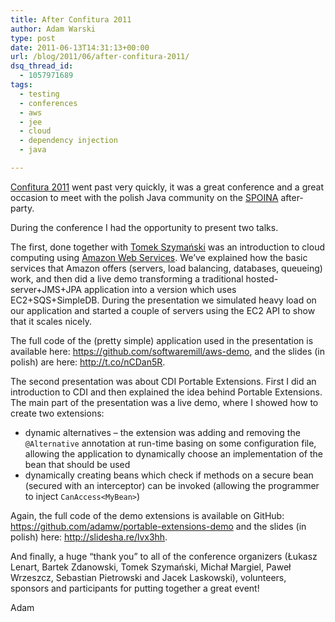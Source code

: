 ```yaml
---
title: After Confitura 2011
author: Adam Warski
type: post
date: 2011-06-13T14:31:13+00:00
url: /blog/2011/06/after-confitura-2011/
dsq_thread_id:
  - 1057971689
tags:
  - testing
  - conferences
  - aws
  - jee
  - cloud
  - dependency injection
  - java

---
```

[Confitura 2011][1] went past very quickly, it was a great conference and a great occasion to meet with the polish Java community on the [SPOINA][2] after-party.

During the conference I had the opportunity to present two talks.

The first, done together with [Tomek Szymański][3] was an introduction to cloud computing using [Amazon Web Services][4]. We&#8217;ve explained how the basic services that Amazon offers (servers, load balancing, databases, queueing) work, and then did a live demo transforming a traditional hosted-server+JMS+JPA application into a version which uses EC2+SQS+SimpleDB. During the presentation we simulated heavy load on our application and started a couple of servers using the EC2 API to show that it scales nicely.

The full code of the (pretty simple) application used in the presentation is available here: <https://github.com/softwaremill/aws-demo>, and the slides (in polish) are here: <http://t.co/nCDan5R>.

The second presentation was about CDI Portable Extensions. First I did an introduction to CDI and then explained the idea behind Portable Extensions. The main part of the presentation was a live demo, where I showed how to create two extensions:

  * dynamic alternatives &#8211; the extension was adding and removing the `@Alternative` annotation at run-time basing on some configuration file, allowing the application to dynamically choose an implementation of the bean that should be used
  * dynamically creating beans which check if methods on a secure bean (secured with an interceptor) can be invoked (allowing the programmer to inject `CanAccess<MyBean>`)

Again, the full code of the demo extensions is available on GitHub: <https://github.com/adamw/portable-extensions-demo> and the slides (in polish) here: <http://slidesha.re/lvx3hh>.

And finally, a huge &#8220;thank you&#8221; to all of the conference organizers (Łukasz Lenart, Bartek Zdanowski, Tomek Szymański, Michał Margiel, Paweł Wrzeszcz, Sebastian Pietrowski and Jacek Laskowski), volunteers, sponsors and participants for putting together a great event!

Adam

 [1]: http://confitura.pl
 [2]: https://picasaweb.google.com/Confiturapl/Spoina
 [3]: http://twitter.com/#!/szimano
 [4]: http://aws.amazon.com
